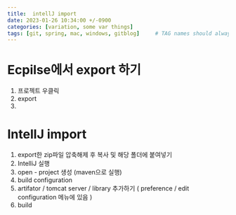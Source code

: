 ```yaml
---
title:  intellJ import
date: 2023-01-26 10:34:00 +/-0900
categories: [variation, some var things]
tags: [git, spring, mac, windows, gitblog]     # TAG names should always be lowercase
---
```



# Ecpilse에서 export 하기
1. 프로젝트 우클릭
2. export
3. 

# IntellJ import
1. export한 zip파일 압축해제 후 복사 및 해당 폴더에 붙여넣기
2. IntelliJ 실행
3. open - project 생성 (maven으로 실행)
4. build configuration
5. artifator / tomcat server / library 추가하기 ( preference / edit configuration 메뉴에 있음 )
6. build
